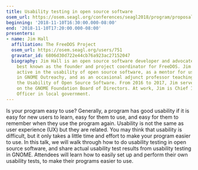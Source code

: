 ```yaml
---
title: Usability testing in open source software
osem_url: https://osem.seagl.org/conferences/seagl2018/program/proposals/475
beginning: '2018-11-10T16:30:00.000-08:00'
end: '2018-11-10T17:20:00.000-08:00'
presenters:
- name: Jim Hall
  affiliation: The FreeDOS Project
  osem_url: https://osem.seagl.org/users/751
  gravatar_id: 6806d30d722e44cb76a923ac27152047
  biography: Jim Hall is an open source software developer and advocate, probably
    best known as the founder and project coordinator for FreeDOS. Jim is also very
    active in the usability of open source software, as a mentor for usability testing
    in GNOME Outreachy, and as an occasional adjunct professor teaching a course on
    the Usability of Open Source Software. From 2016 to 2017, Jim served as a director
    on the GNOME Foundation Board of Directors. At work, Jim is Chief Information
    Officer in local government.
---
```


Is your program easy to use? Generally, a program has good usability if it is easy for new users to learn, easy for them to use, and easy for them to remember when they use the program again. Usability is not the same as user experience (UX) but they are related. You may think that usability is difficult, but it only takes a little time and effort to make your program easier to use. In this talk, we will walk through how to do usability testing in open source software, and share actual usability test results from usability testing in GNOME. Attendees will learn how to easily set up and perform their own usability tests, to make their programs easier to use.

